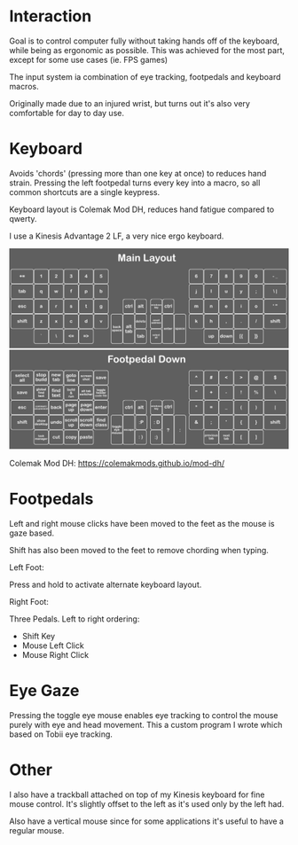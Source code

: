 # Interaction

Goal is to control computer fully without taking hands off of the keyboard, while being as ergonomic as possible. This was achieved for the most part, except for some use cases (ie. FPS games)

The input system ia combination of eye tracking, footpedals and keyboard macros.

Originally made due to an injured wrist, but turns out it's also very comfortable for day to day use.

# Keyboard

Avoids 'chords' (pressing more than one key at once) to reduces hand strain. Pressing the left footpedal turns every key into a macro, so all common shortcuts are a single keypress.

Keyboard layout is Colemak Mod DH, reduces hand fatigue compared to qwerty.

I use a Kinesis Advantage 2 LF, a very nice ergo keyboard.

![kinesis layout](images/kinesis%20layout.png?raw=true)
![kinesis layout alternate](images/kinesis%20layout%20alternate.png?raw=true)

Colemak Mod DH:
https://colemakmods.github.io/mod-dh/

# Footpedals

Left and right mouse clicks have been moved to the feet as the mouse is gaze based.

Shift has also been moved to the feet to remove chording when typing.

Left Foot:

Press and hold to activate alternate keyboard layout.

Right Foot:

Three Pedals. Left to right ordering:
- Shift Key
- Mouse Left Click
- Mouse Right Click

# Eye Gaze

Pressing the toggle eye mouse enables eye tracking to control the mouse purely with eye and head movement. This a custom program I wrote which based on Tobii eye tracking.

# Other

I also have a trackball attached on top of my Kinesis keyboard for fine mouse control. It's slightly offset to the left as it's used only by the left had.

Also have a vertical mouse since for some applications it's useful to have a regular mouse.
